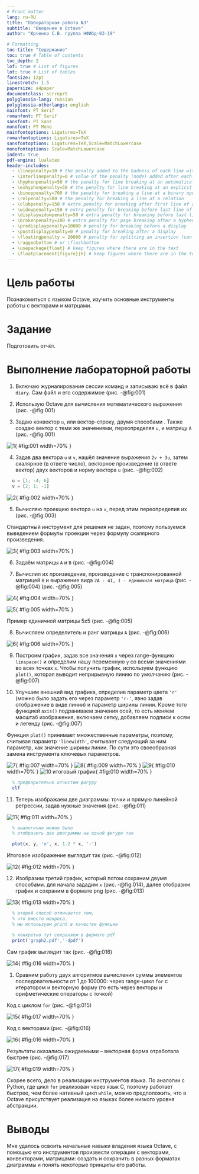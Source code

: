 ```yaml
---
# Front matter
lang: ru-RU
title: "Лабораторная работа №3"
subtitle: "Введение в Octave"
author: "Юрченко С.В. группа НФИбд-03-19"

# Formatting
toc-title: "Содержание"
toc: true # Table of contents
toc_depth: 2
lof: true # List of figures
lot: true # List of tables
fontsize: 12pt
linestretch: 1.5
papersize: a4paper
documentclass: scrreprt
polyglossia-lang: russian
polyglossia-otherlangs: english
mainfont: PT Serif
romanfont: PT Serif
sansfont: PT Sans
monofont: PT Mono
mainfontoptions: Ligatures=TeX
romanfontoptions: Ligatures=TeX
sansfontoptions: Ligatures=TeX,Scale=MatchLowercase
monofontoptions: Scale=MatchLowercase
indent: true
pdf-engine: lualatex
header-includes:
  - \linepenalty=10 # the penalty added to the badness of each line within a paragraph (no associated penalty node) Increasing the value makes tex try to have fewer lines in the paragraph.
  - \interlinepenalty=0 # value of the penalty (node) added after each line of a paragraph.
  - \hyphenpenalty=50 # the penalty for line breaking at an automatically inserted hyphen
  - \exhyphenpenalty=50 # the penalty for line breaking at an explicit hyphen
  - \binoppenalty=700 # the penalty for breaking a line at a binary operator
  - \relpenalty=500 # the penalty for breaking a line at a relation
  - \clubpenalty=150 # extra penalty for breaking after first line of a paragraph
  - \widowpenalty=150 # extra penalty for breaking before last line of a paragraph
  - \displaywidowpenalty=50 # extra penalty for breaking before last line before a display math
  - \brokenpenalty=100 # extra penalty for page breaking after a hyphenated line
  - \predisplaypenalty=10000 # penalty for breaking before a display
  - \postdisplaypenalty=0 # penalty for breaking after a display
  - \floatingpenalty = 20000 # penalty for splitting an insertion (can only be split footnote in standard LaTeX)
  - \raggedbottom # or \flushbottom
  - \usepackage{float} # keep figures where there are in the text
  - \floatplacement{figure}{H} # keep figures where there are in the text
---
```


# Цель работы

Познакомиться с языком Octave, изучить основные инструменты работы с векторами и матрцами.

# Задание

Подготовить отчёт.


# Выполнение лабораторной работы

1. Включаю журналирование сессии команд и записываю всё в файл `diary`. Сам файл и его содержимое (рис. -@fig:001)

2. Использую Octave для вычисления математического выражения (рис. -@fig:001)
3.  Задаю конвектор `u`, или вектор-строку, двумя способами . Также создаю вектор с теми же значениями, переопределяя `u`, и матрицу `A` (рис. -@fig:001)

![1](pictures/Pic1.png){ #fig:001 width=70% }

4. Задав два вектора `u` и `v`, нашёл значение выражения `2v + 3u`, затем скалярное (в ответе число), векторное произведение (в ответе вектор) двух векторов и норму вектора `u` (рис. -@fig:002)

```octave
  u = [1; -4; 6]
  v = [2; 1; -1]
```

![2](Pictures/Pic2.png){ #fig:002 width=70% }

5. Вычисляю проекцию вектора `u` на `v`, перед этим переопределив их (рис. -@fig:003)

Стандартный инструмент для решения не задан, поэтому пользуемся выведением формулы проекции через формулу скалярного произведения.

![3](pictures/Pic4.png){ #fig:003 width=70% }

6. Задаём матрицы `A` и `B` (рис. -@fig:004)

7. Вычислил их произведение, произведение с транспонированной матрицей `B` и выражение вида `2A - 4I, I - единичная матрица` (рис. -@fig:004) (рис. -@fig:005)

![4](pictures/Pic5.png){ #fig:004 width=70% }

![5](pictures/Pic6.png){ #fig:005 width=70% }

Пример единичной матрицы 5x5 (рис. -@fig:005)

8. Вычисляем определитель и ранг матрицы `A` (рис. -@fig:006)

![6](pictures/Pic7.png){ #fig:006 width=70% }

9. Построим график, задав все значения `х` через range-функцию `linspace()` и определим нашу переменную `y` со всеми значениями во всех точках `x`. Чтобы получить график, используем функцию `plot()`, которая выводит неприрывную линию по умолчанию (рис. -@fig:007)

10. Улучшим внешний вид графика, определив параметр цвета `'r'` (можно было задать его через параметр `'r-'`, явно задав отображение в виде линии) и параметр ширины линии. Кроме того функцией `axis()` подраниваем значения осей, то есть меняем масштаб изображения, включаем сетку, добавляем подписи к осям и легенду (рис. -@fig:007)

Функция `plot()` принимает множественные параметры, поэтому, считывая параметр `'linewidth'`, считывает следующий за ним параметр, как значение ширины линии. По сути это своеобразная замена инструмента ключевых параметров.

![7](pictures/Pic8.png){ #fig:007 width=70% }
![8](pictures/PicGr.png){ #fig:009 width=70% }
![9](pictures/PicGr2.png){ #fig:010 width=70% }
![10 итоговый график](pictures/PicGr3.png){ #fig:010 width=70% }
```octave
  % предварительно отчистим фигуру
  clf
```
11.  Теперь изображаем две диаграммы: точки и прямую линейной регрессии, задав нужные значения (рис. -@fig:011)

![11](pictures/Pic9.png){ #fig:011 width=70% }

```octave
  % аналогично можно было
  % отобразить две диаграммы на одной фигуре так

  plot(x, y, 'o', x, 1.2 * x, '-')
```

Итоговое изображение выглядит так (рис. -@fig:012)

![12](pictures/PicGr4.png){ #fig:012 width=70% }

12. Изобразим третий график, который потом сохраним двумя способами. для начала зададим `x` (рис. -@fig:014), далее отобразим график и сохраним в формате png (рис. -@fig:013)

![13](pictures/Pic10.png){ #fig:013 width=70% }


```octave
  % второй способ отличается тем,
  % что вместо макроса,
  % мы используем print в качестве функции

  % конкретно тут сохраняем в формате pdf
  print('graph2.pdf','-dpdf')
```

Сам график выглядит так (рис. -@fig:016)

![14](Graph2.png){ #fig:016 width=70% }

1.  Сравним работу двух алгоритмов вычисления суммы элементов последовательности от 1 до 100000: через range-цикл `for` с итератором и векторную форму (то есть через векторы и орифметические операторы с точкой)

Код с циклом `for` (рис. -@fig:015)

![15](pictures/LoopFor.png){ #fig:017 width=70% }

Код с векторами (рис. -@fig:016)

![16](pictures/LoopVec.png){ #fig:016 width=70% }

Результаты оказались ожидаемыми – векторная форма отработала  быстрее (рис. -@fig:017)

![17](pictures/Pic11.png){ #fig:019 width=70% }

Скорее всего, дело в реализации инструментов языка. По аналогии с Python, где цикл `for` реализован через язык C, поэтому работает быстрее, чем более нативный цикл `while`, можно предположить, что в Octave присутствует реализация на языках более низкого уровня абстракции.

# Выводы

Мне удалось освоить начальные навыки владения языка Octave, с помощью его инструментов произвести операции с векторами, конвекторами, матрицами: создать и сохранить в разных форматах диаграммы и понять некоторые принципы его работы.